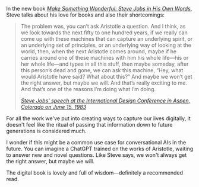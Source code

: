 In the new book _[Make Something Wonderful: Steve Jobs in His Own Words](https://book.stevejobsarchive.com)_, Steve talks about his love for books and also their shortcomings:

> The problem was, you can’t ask Aristotle a question. And I think, as we look towards the next fifty to one hundred years, if we really can come up with these machines that can capture an underlying spirit, or an underlying set of principles, or an underlying way of looking at the world, then, when the next Aristotle comes around, maybe if he carries around one of these machines with him his whole life—his or her whole life—and types in all this stuff, then maybe someday, after this person’s dead and gone, we can ask this machine, “Hey, what would Aristotle have said? What about this?” And maybe we won’t get the right answer, but maybe we will. And that’s really exciting to me. And that’s one of the reasons I’m doing what I’m doing.
>
> <cite>[Steve Jobs' speech at the International Design Conference in Aspen, Colorado on June 15, 1983](https://book.stevejobsarchive.com)</cite>

For all the work we've put into creating ways to capture our lives digitally, it doesn't feel like the ritual of passing that information down to future generations is considered much.

I wonder if this might be a common use case for conversational AIs in the future. You can imagine a ChatGPT trained on the works of Aristotle, waiting to answer new and novel questions. Like Steve says, we won't always get the right answer, but maybe we will.  

The digital book is lovely and full of wisdom—definitely a recommended read. 